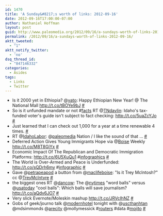 ```yaml
---
id: 1470
title: 'A Sunday&#8217;s worth of links: 2012-09-16'
date: 2012-09-16T17:00:00-07:00
author: Nathaniel Hoffman
layout: post
guid: http://www.paleomedia.org/2012/09/16/a-sundays-worth-of-links-2012-09-16/
permalink: /2012/09/16/a-sundays-worth-of-links-2012-09-16/
aktt_tweeted:
  - "1"
aktt_notify_twitter:
  - 'no'
dsq_thread_id:
  - "847146332"
categories:
  - Asides
tags:
  - Links
  - Twitter
---
```

<ul class="aktt_tweet_digest">
  <li>
    Is it 2000 yet in Ethiopia? @<a href="http://twitter.com/vato" class="aktt_username">vato</a>: Happy Ethiopian New Year! @ The National Mall <a href="http://t.co/tBOYe9bJ" rel="nofollow">http://t.co/tBOYe9bJ</a> <a href="http://twitter.com/paleomedia/statuses/245043901608640512" class="aktt_tweet_time">#</a>
  </li>
  <li>
    So is it unfunded mandate or not #<a href="http://search.twitter.com/search?q=%23facts" class="aktt_hashtag">facts</a> RT @<a href="http://twitter.com/TNdavlin" class="aktt_username">TNdavlin</a>: Idaho's tax-funded voter's guide isn't subject to fact checking: <a href="http://t.co/5uaZcYJo" rel="nofollow">http://t.co/5uaZcYJo</a> <a href="http://twitter.com/paleomedia/statuses/245045148164186112" class="aktt_tweet_time">#</a>
  </li>
  <li>
    Just learned that I can check out 1,000 for a year at a time renewable 4 times. <a href="http://twitter.com/paleomedia/statuses/245283508451418112" class="aktt_tweet_time">#</a>
  </li>
  <li>
    RT @<a href="http://twitter.com/IdahoLabor" class="aktt_username">IdahoLabor</a>: @<a href="http://twitter.com/paleomedia" class="aktt_username">paleomedia</a> Nation / I like the sound of that &#8230; <a href="http://twitter.com/paleomedia/statuses/245885315301117952" class="aktt_tweet_time">#</a>
  </li>
  <li>
    Deferred Action Gives Young Immigrants Hope via @<a href="http://twitter.com/Boise" class="aktt_username">Boise</a> Weekly <a href="http://t.co/M8T8GiYx" rel="nofollow">http://t.co/M8T8GiYx</a> <a href="http://twitter.com/paleomedia/statuses/245985087223627776" class="aktt_tweet_time">#</a>
  </li>
  <li>
    Economic Impact Of The Republican and Democratic Immigration Platforms: <a href="http://t.co/6U5XuQu1" rel="nofollow">http://t.co/6U5XuQu1</a> #<a href="http://search.twitter.com/search?q=%23infographics" class="aktt_hashtag">infographics</a> <a href="http://twitter.com/paleomedia/statuses/246250397109469185" class="aktt_tweet_time">#</a>
  </li>
  <li>
    The World is Over-Armed and Peace is Underfunded: <a href="http://t.co/sQDrh6my" rel="nofollow">http://t.co/sQDrh6my</a> #<a href="http://search.twitter.com/search?q=%23infographic" class="aktt_hashtag">infographic</a> <a href="http://twitter.com/paleomedia/statuses/246250691734142976" class="aktt_tweet_time">#</a>
  </li>
  <li>
    Gave @<a href="http://twitter.com/petrapeapod" class="aktt_username">petrapeapod</a> a button from @<a href="http://twitter.com/maclifeboise" class="aktt_username">maclifeboise</a>: "Is it Trey McIntosh?" cc @<a href="http://twitter.com/TreyMcIntyre" class="aktt_username">TreyMcIntyre</a> <a href="http://twitter.com/paleomedia/statuses/246382846380490752" class="aktt_tweet_time">#</a>
  </li>
  <li>
    the biggest ones RT @<a href="http://twitter.com/dancow" class="aktt_username">dancow</a>: The @<a href="http://twitter.com/nytimes" class="aktt_username">nytimes</a> "word balls" versus @<a href="http://twitter.com/usatoday" class="aktt_username">usatoday</a> "cool balls": Which balls will save journalism? <a href="http://t.co/aQdv6JO7" rel="nofollow">http://t.co/aQdv6JO7</a> <a href="http://twitter.com/paleomedia/statuses/246650904634327041" class="aktt_tweet_time">#</a>
  </li>
  <li>
    Very slick Evernote/Moleskin mashup <a href="http://t.co/JRVcIhNZ" rel="nofollow">http://t.co/JRVcIhNZ</a> <a href="http://twitter.com/paleomedia/statuses/246822126852661248" class="aktt_tweet_time">#</a>
  </li>
  <li>
    Gobs of geek/journo talk @<a href="http://twitter.com/modernhotel" class="aktt_username">modernhotel</a> tonight with @<a href="http://twitter.com/uscthanhtan" class="aktt_username">uscthanhtan</a> @mdsimmonds @<a href="http://twitter.com/arecity" class="aktt_username">arecity</a> @mollymessick #<a href="http://search.twitter.com/search?q=%23routers" class="aktt_hashtag">routers</a> #data #<a href="http://search.twitter.com/search?q=%23mojito" class="aktt_hashtag">mojito</a> <a href="http://twitter.com/paleomedia/statuses/247223245529563137" class="aktt_tweet_time">#</a>
  </li>
</ul>